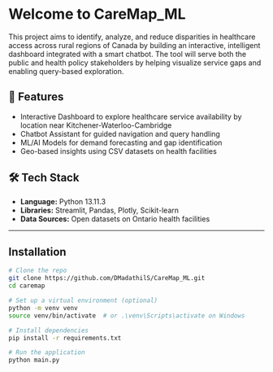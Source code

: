 # Welcome to CareMap_ML
This project aims to identify, analyze, and reduce disparities in healthcare access across rural regions of Canada by building an interactive, intelligent dashboard integrated with a smart chatbot. The tool will serve both the public and health policy stakeholders by helping visualize service gaps and enabling query-based exploration.

## 🚀 Features

- Interactive Dashboard to explore healthcare service availability by location near Kitchener-Waterloo-Cambridge
- Chatbot Assistant for guided navigation and query handling
- ML/AI Models for demand forecasting and gap identification
- Geo-based insights using CSV datasets on health facilities

## 🛠️ Tech Stack

- **Language:** Python 13.11.3
- **Libraries:** Streamlit, Pandas, Plotly, Scikit-learn
- **Data Sources:** Open datasets on Ontario health facilities

---

## Installation

```bash
# Clone the repo
git clone https://github.com/DMadathilS/CareMap_ML.git
cd caremap

# Set up a virtual environment (optional)
python -m venv venv
source venv/bin/activate  # or .\venv\Scripts\activate on Windows

# Install dependencies
pip install -r requirements.txt

# Run the application
python main.py

